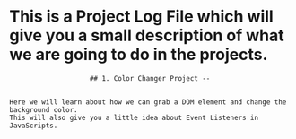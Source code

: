 # This is a Project Log File which will give you a small description of what we are going to do in the projects.

                        
                        
                        ## 1. Color Changer Project --


    Here we will learn about how we can grab a DOM element and change the background color.
    This will also give you a little idea about Event Listeners in JavaScripts.
